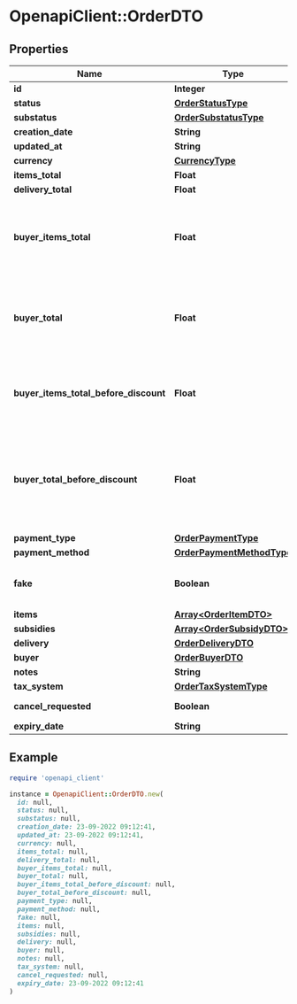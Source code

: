 # OpenapiClient::OrderDTO

## Properties

| Name | Type | Description | Notes |
| ---- | ---- | ----------- | ----- |
| **id** | **Integer** | Идентификатор заказа. | [optional] |
| **status** | [**OrderStatusType**](OrderStatusType.md) |  | [optional] |
| **substatus** | [**OrderSubstatusType**](OrderSubstatusType.md) |  | [optional] |
| **creation_date** | **String** |  | [optional] |
| **updated_at** | **String** |  | [optional] |
| **currency** | [**CurrencyType**](CurrencyType.md) |  | [optional] |
| **items_total** | **Float** | Платеж покупателя.  | [optional] |
| **delivery_total** | **Float** | Стоимость доставки.  | [optional] |
| **buyer_items_total** | **Float** | {% note warning \&quot;\&quot; %}  Этот параметр устарел.  {% endnote %}  Стоимость всех товаров в заказе в валюте покупателя после применения скидок и без учета стоимости доставки.  | [optional] |
| **buyer_total** | **Float** | {% note warning \&quot;\&quot; %}  Этот параметр устарел.  {% endnote %}  Стоимость всех товаров в заказе в валюте покупателя после применения скидок и с учетом стоимости доставки.  | [optional] |
| **buyer_items_total_before_discount** | **Float** | Стоимость всех товаров в заказе в валюте покупателя без учета стоимости доставки и до применения скидок по:  * акциям; * купонам; * промокодам.  | [optional] |
| **buyer_total_before_discount** | **Float** | {% note warning \&quot;\&quot; %}  Этот параметр устарел.  {% endnote %}  Стоимость всех товаров в заказе в валюте покупателя до применения скидок и с учетом стоимости доставки (&#x60;buyerItemsTotalBeforeDiscount&#x60; + стоимость доставки).  | [optional] |
| **payment_type** | [**OrderPaymentType**](OrderPaymentType.md) |  | [optional] |
| **payment_method** | [**OrderPaymentMethodType**](OrderPaymentMethodType.md) |  | [optional] |
| **fake** | **Boolean** | Тип заказа:  * &#x60;false&#x60; — настоящий заказ покупателя.  * &#x60;true&#x60; — [тестовый](../../pushapi/concepts/sandbox.md) заказ Маркета.  | [optional] |
| **items** | [**Array&lt;OrderItemDTO&gt;**](OrderItemDTO.md) | Список товаров в заказе. |  |
| **subsidies** | [**Array&lt;OrderSubsidyDTO&gt;**](OrderSubsidyDTO.md) | Список субсидий по типам. | [optional] |
| **delivery** | [**OrderDeliveryDTO**](OrderDeliveryDTO.md) |  | [optional] |
| **buyer** | [**OrderBuyerDTO**](OrderBuyerDTO.md) |  | [optional] |
| **notes** | **String** | Комментарий к заказу. | [optional] |
| **tax_system** | [**OrderTaxSystemType**](OrderTaxSystemType.md) |  | [optional] |
| **cancel_requested** | **Boolean** | **Только для модели DBS**  Запрошена ли отмена.  | [optional] |
| **expiry_date** | **String** |  | [optional] |

## Example

```ruby
require 'openapi_client'

instance = OpenapiClient::OrderDTO.new(
  id: null,
  status: null,
  substatus: null,
  creation_date: 23-09-2022 09:12:41,
  updated_at: 23-09-2022 09:12:41,
  currency: null,
  items_total: null,
  delivery_total: null,
  buyer_items_total: null,
  buyer_total: null,
  buyer_items_total_before_discount: null,
  buyer_total_before_discount: null,
  payment_type: null,
  payment_method: null,
  fake: null,
  items: null,
  subsidies: null,
  delivery: null,
  buyer: null,
  notes: null,
  tax_system: null,
  cancel_requested: null,
  expiry_date: 23-09-2022 09:12:41
)
```

